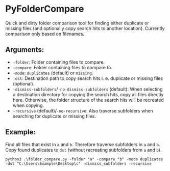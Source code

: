 # PyFolderCompare
Quick and dirty folder comparison tool for finding either duplicate or missing files (and optionally copy search hits to another location). Currently comparison only based on filenames.

## Arguments:
- ``-folder``: Folder containing files to compare.
- ``-compare``: Folder containing files to compare to.
- ``-mode``: ``duplicates`` (default) or ``missing``.
- ``-dst``: Destination path to copy search hits i. e. duplicate or missing files (optional).
- ``-dismiss-subfolders``/``-no-dismiss-subfolders`` (default): When selecting a destination directory for copying the search hits, copy all files directly here. Otherwise, the folder structure of the search hits will be recreated when copying.
- ``-recursive`` (default)/``-no-recursive``: Also traverse subfolders when searching for duplicate or missing files.

## Example:
Find all files that exist in ``a`` and ``b``. Therefore traverse subfolders in ``a`` and ``b``. Copy found duplicates to ``dst`` (without recreating subfolders from ``a`` and ``b``).
```
python3 .\folder_compare.py -folder "a" -compare "b" -mode duplicates -dst "C:\Users\Example\Desktop\c" -dismiss_subfolders -recursive
```
